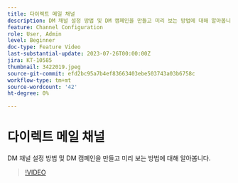 ```yaml
---
title: 다이렉트 메일 채널
description: DM 채널 설정 방법 및 DM 캠페인을 만들고 미리 보는 방법에 대해 알아봅니다.
feature: Channel Configuration
role: User, Admin
level: Beginner
doc-type: Feature Video
last-substantial-update: 2023-07-26T00:00:00Z
jira: KT-10585
thumbnail: 3422019.jpeg
source-git-commit: efd2bc95a7b4ef83663403ebe503743a03b6758c
workflow-type: tm+mt
source-wordcount: '42'
ht-degree: 0%

---
```



# 다이렉트 메일 채널

DM 채널 설정 방법 및 DM 캠페인을 만들고 미리 보는 방법에 대해 알아봅니다.

>[!VIDEO](https://video.tv.adobe.com/v/3422019/?learn=on)
